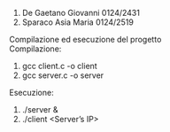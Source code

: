 1. De Gaetano Giovanni 0124/2431
2. Sparaco Asia Maria  0124/2519

Compilazione ed esecuzione del progetto<br>
    Compilazione:<br>
    <ol>
        <li>gcc client.c -o client<br>
        <li>gcc server.c -o server<br>
    </ol>
    Esecuzione:<br>
    <ol> 
        <li>./server <size M> &<br>
        <li>./client <Server’s IP><br>
    </ol>
